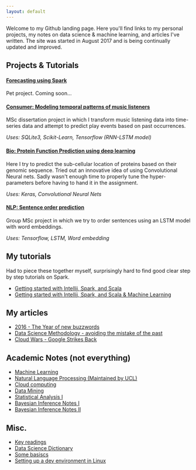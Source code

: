```yaml
---
layout: default
---
```


Welcome to my Github landing page. Here you'll find links to my personal projects, my notes on data science & machine learning, and articles I've written. The site was started in August 2017 and is being continually updated and improved. 

## Projects & Tutorials
#### [Forecasting using Spark]()
Pet project. Coming soon...

#### [Consumer: Modeling temporal patterns of music listeners](https://github.com/BadrulAlom/EventPrediction)

MSc dissertation project in which I transform music listening data into time-series data and attempt to predict play events based on past occurrences.

*Uses: SQLite3, Scikit-Learn, Tensorflow (RNN-LSTM model)*


#### [Bio: Protein Function Prediction using deep learning](https://github.com/BadrulAlom/Protein-Function-CNN-Model)
Here I try to predict the sub-cellular location of proteins based on their genomic sequence. Tried out an innovative idea of using Convolutional Neural nets. Sadly wasn't enough time to properly tune the hyper-parameters before having to hand it in the assignment.

*Uses: Keras, Convolutional Neural Nets*


#### [NLP: Sentence order prediction](https://github.com/BadrulAlom/Sentence-Order-Prediction)
Group MSc project in which we try to order sentences using an LSTM model with word embeddings.

*Uses: Tensorflow, LSTM, Word embedding*

## My tutorials
Had to piece these together myself, surprisingly hard to find good clear step by step tutorials on Spark.
- [Getting started with Intellij, Spark, and Scala](comp/spark/getting_started)
- [Getting started with Intellij, Spark, and Scala & Machine Learning](comp/spark/getting_started_ml)

## My articles
- [2016 - The Year of new buzzwords](https://www.linkedin.com/pulse/year-new-buzzwords-badrul-alom?trk=pulse_spock-articles)
- [Data Science Methodology - avoiding the mistake of the past](https://www.linkedin.com/pulse/data-science-methodology-badrul-alom?trk=pulse_spock-articles)
- [Cloud Wars - Google Strikes Back](https://www.linkedin.com/pulse/google-strikes-warning-shot-badrul-alom)

## Academic Notes (not everything)
- [Machine Learning](https://github.com/BadrulAlom/Data-Science-Notes/blob/master/Machine%20Learning/AML%20Study%20Notes.ipynb)
- [Natural Language Processing (Maintained by UCL)](https://github.com/uclmr/stat-nlp-book/blob/python/overview.ipynb)
- [Cloud computing](https://github.com/BadrulAlom/Data-Science-Notes/blob/master/Computing/CloudComputing.ipynb)
- [Data Mining](https://github.com/BadrulAlom/Data-Science-Notes/blob/master/Information%20Retrieval/IRDM.ipynb)
- [Statistical Analysis I](https://github.com/BadrulAlom/Data-Science-Notes/blob/master/Statistics/Introduction%20to%20Statistical%20Analysis.ipynb)
- [Bayesian Inference Notes I](https://github.com/BadrulAlom/Data-Science-Notes/blob/master/Bayesian%20Inference/BayesianInference_StudyNotesI.ipynb)
- [Bayesian Inference Notes II](https://github.com/BadrulAlom/Data-Science-Notes/blob/master/Bayesian%20Inference/BayesianInference_StudyNotesII.ipynb)


## Misc.
- [Key readings](dsf/keyreadings)
- [Data Science Dictionary](dsf/dictionary)
- [Some basiscs](comp/)
- [Setting up a dev environment in Linux](https://github.com/BadrulAlom/Data-Science-Notes/blob/master/Computing/Setting%20up%20a%20Dev%20environment.ipynb)
